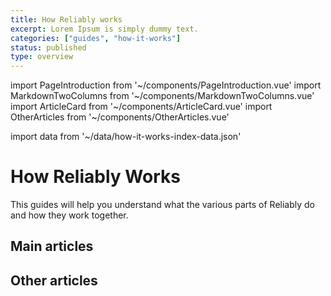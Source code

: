```yaml
---
title: How Reliably works
excerpt: Lorem Ipsum is simply dummy text.
categories: ["guides", "how-it-works"]
status: published
type: overview
---
```

import PageIntroduction from '~/components/PageIntroduction.vue'
import MarkdownTwoColumns from '~/components/MarkdownTwoColumns.vue'
import ArticleCard from '~/components/ArticleCard.vue'
import OtherArticles from '~/components/OtherArticles.vue'

import data from '~/data/how-it-works-index-data.json'

# How Reliably Works

<PageIntroduction>
  This guides will help you understand what the various parts of
  Reliably do and how they work together.
</PageIntroduction>

## Main articles

<MarkdownTwoColumns>
  <ArticleCard
    title="CLI"
    description="How does the Reliably CLI works?"
    link="/guides/how-it-works/cli/"
  />
  <ArticleCard
    title="API"
    description="How the Reliably API works, and what we use it for."
    link="/guides/how-it-works/api/"
  />
</MarkdownTwoColumns>

## Other articles

<OtherArticles :links="data.links" />